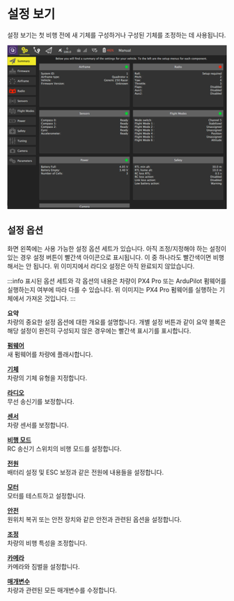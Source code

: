 # 설정 보기

설정 보기는 첫 비행 전에 새 기체를 구성하거나 구성된 기체를 조정하는 데 사용됩니다.

![](../../../assets/setup/setup_view.jpg)

## 설정 옵션

화면 왼쪽에는 사용 가능한 설정 옵션 세트가 있습니다. 아직 조정/지정해야 하는 설정이 있는 경우 설정 버튼이 빨간색 아이콘으로 표시됩니다. 이 중 하나라도 빨간색이면 비행해서는 안 됩니다. 위 이미지에서 라디오 설정은 아직 완료되지 않았습니다.

:::info
표시된 옵션 세트와 각 옵션의 내용은 차량이 PX4 Pro 또는 ArduPilot 펌웨어를 실행하는지 여부에 따라 다를 수 있습니다. 위 이미지는 PX4 Pro 펌웨어를 실행하는 기체에서 가져온 것입니다.
:::

**요약** <br />차량의 중요한 설정 옵션에 대한 개요를 설명합니다. 개별 설정 버튼과 같이 요약 블록은 해당 설정이 완전히 구성되지 않은 경우에는 빨간색 표시기를 표시합니다.

**[펌웨어](firmware.md)** <br />새 펌웨어를 차량에 플래시합니다.

**[기체](airframe.md)** <br />차량의 기체 유형을 지정합니다.

**[라디오](radio.md)** <br />무선 송신기를 보정합니다.

**[센서](sensors.md)** <br />차량 센서를 보정합니다.

**[비행 모드](flight_modes.md)** <br />RC 송신기 스위치의 비행 모드를 설정합니다.

**[전원](power.md)** <br />배터리 설정 및 ESC 보정과 같은 전원에 내용들을 설정합니다.

**[모터](motors.md)** <br />모터를 테스트하고 설정합니다.

**[안전](Safety.md)** <br />원위치 복귀 또는 안전 장치와 같은 안전과 관련된 옵션을 설정합니다.

**[조정](tuning.md)** <br />차량의 비행 특성을 조정합니다.

**[카메라](camera.md)** <br />카메라와 짐벌을 설정합니다.

**[매개변수](parameters.md)** <br />차량과 관련된 모든 매개변수를 수정합니다. <br /> <br />
